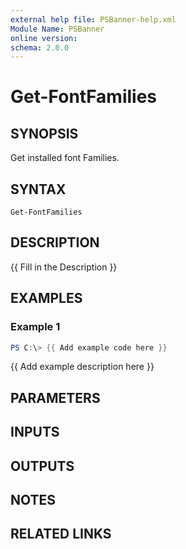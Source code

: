 ```yaml
---
external help file: PSBanner-help.xml
Module Name: PSBanner
online version:
schema: 2.0.0
---
```


# Get-FontFamilies

## SYNOPSIS
Get installed font Families.

## SYNTAX

```
Get-FontFamilies
```

## DESCRIPTION
{{ Fill in the Description }}

## EXAMPLES

### Example 1
```powershell
PS C:\> {{ Add example code here }}
```

{{ Add example description here }}

## PARAMETERS

## INPUTS

## OUTPUTS

## NOTES

## RELATED LINKS
